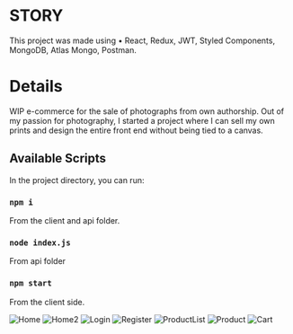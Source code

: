 # STORY

This project was made using • React, Redux, JWT, Styled Components, MongoDB, Atlas Mongo, Postman.

# Details

WIP e-commerce for the sale of photographs from own authorship. Out of my passion for photography, I started a project where I can sell my own prints and design the entire front end without being tied to a canvas.


## Available Scripts

In the project directory, you can run:

### `npm i` 

From the client and api folder.

### `node index.js`

From api folder 

### `npm start`

From the client side.




![Home](https://user-images.githubusercontent.com/76574280/162659846-29b39b01-0f74-412f-940a-fa2a90d82224.png)
![Home2](https://user-images.githubusercontent.com/76574280/162659852-914ef676-361e-445a-b2b9-457e4163b8b5.png)
![Login](https://user-images.githubusercontent.com/76574280/162659858-7e34db0b-bb84-49d6-8499-98ff85cddd0b.png)
![Register](https://user-images.githubusercontent.com/76574280/162659865-0fc1597f-06ba-4a5d-8844-6ca15068f2dc.png)
![ProductList](https://user-images.githubusercontent.com/76574280/162659880-150eae28-fdb5-402e-acbd-6e1aecc79adf.png)
![Product](https://user-images.githubusercontent.com/76574280/162659896-aae26e14-86cb-4529-a4bc-dab67399a676.png)
![Cart](https://user-images.githubusercontent.com/76574280/162659909-01544d58-d904-4ed4-b6db-380c357c8246.png)
